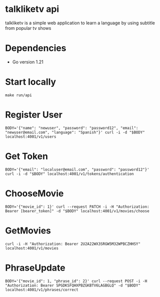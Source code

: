 # talkliketv api

talkliketv is a simple web application to learn a language by using subtitle from popular tv shows

# Dependencies

- Go version 1.21

# Start locally

`make run/api`

# Register User

`BODY='{"name": "newuser", "password": "password12", "email": "newuser@email.com", "language": "Spanish"}'
curl -i -d "$BODY" localhost:4001/v1/users`

# Get Token

`BODY='{"email": "localuser@email.com", "password": "password12"}' 
curl -i -d "$BODY" localhost:4001/v1/tokens/authentication`

# ChooseMovie

`BODY='{"movie_id": 1}'
curl --request PATCH -i -H "Authorization: Bearer [bearer_token]" -d "$BODY" localhost:4001/v1/movies/choose`

# GetMovies

`curl -i -H "Authorization: Bearer 2U2A22WX3SRGW5M32WPBCZHHSY" localhost:4001/v1/movies`

# PhraseUpdate

`BODY='{"movie_id": 1, "phrase_id": 2}'
curl --request POST -i -H "Authorization: Bearer SPGDKSFQHXPBZGKBTV6LAGBGLQ" -d "$BODY" localhost:4001/v1/phrases/correct`